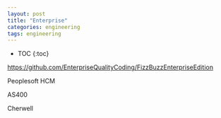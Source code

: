 ```yaml
---
layout: post
title: "Enterprise"
categories: engineering
tags: engineering
---
```


* TOC
{:toc}



https://github.com/EnterpriseQualityCoding/FizzBuzzEnterpriseEdition



Peoplesoft HCM

AS400

Cherwell


